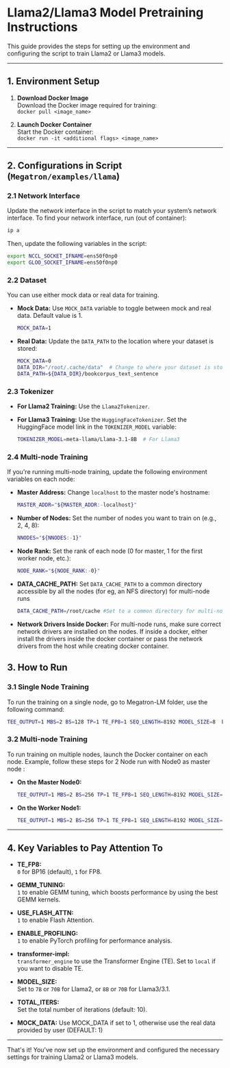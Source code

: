 # Llama2/Llama3 Model Pretraining Instructions

This guide provides the steps for setting up the environment and configuring the script to train Llama2 or Llama3 models.

---

## 1. Environment Setup

1. **Download Docker Image**  
   Download the Docker image required for training:  
   `docker pull <image_name>`

2. **Launch Docker Container**  
   Start the Docker container:  
   `docker run -it <additional flags> <image_name>`

---

## 2. Configurations in Script (`Megatron/examples/llama`)

### 2.1 Network Interface
Update the network interface in the script to match your system’s network interface.
To find your network interface, run (out of container):
```bash
ip a
```
Then, update the following variables in the script:
```bash
export NCCL_SOCKET_IFNAME=ens50f0np0
export GLOO_SOCKET_IFNAME=ens50f0np0
```

### 2.2 Dataset
You can use either mock data or real data for training.

- **Mock Data:**
  Use `MOCK_DATA` variable to toggle between mock and real data. Default value is 1. 
  ```bash
  MOCK_DATA=1 
  ```
- **Real Data:**
  Update the `DATA_PATH` to the location where your dataset is stored:
  ```bash
  MOCK_DATA=0
  DATA_DIR="/root/.cache/data"  # Change to where your dataset is stored
  DATA_PATH=${DATA_DIR}/bookcorpus_text_sentence
  ```

### 2.3 Tokenizer

- **For Llama2 Training:**
  Use the `Llama2Tokenizer`.

- **For Llama3 Training:**
  Use the `HuggingFaceTokenizer`. Set the HuggingFace model link in the `TOKENIZER_MODEL` variable:
  ```bash
  TOKENIZER_MODEL=meta-llama/Llama-3.1-8B  # For Llama3
  ```

### 2.4 Multi-node Training
If you're running multi-node training, update the following environment variables on each node:

- **Master Address:**
  Change `localhost` to the master node's hostname:
  ```bash
  MASTER_ADDR="${MASTER_ADDR:-localhost}"
  ```

- **Number of Nodes:**
  Set the number of nodes you want to train on (e.g., 2, 4, 8):
  ```bash
  NNODES="${NNODES:-1}"
  ```

- **Node Rank:**
  Set the rank of each node (0 for master, 1 for the first worker node, etc.):
  ```bash
  NODE_RANK="${NODE_RANK:-0}"
  ```

- **DATA_CACHE_PATH:**
  Set `DATA_CACHE_PATH` to a common directory accessible by all the nodes (for eg, an NFS directory) for multi-node runs
  ```bash
  DATA_CACHE_PATH=/root/cache #Set to a common directory for multi-node runs
  ```

 - **Network Drivers Inside Docker:** 
   For multi-node runs, make sure correct network drivers are installed on the nodes. If inside a docker, either install the drivers inside the docker container or pass the network drivers from the host while creating docker container.


## 3. How to Run

### 3.1 Single Node Training
To run the training on a single node, go to Megatron-LM folder, use the following command:
```bash
TEE_OUTPUT=1 MBS=2 BS=128 TP=1 TE_FP8=1 SEQ_LENGTH=8192 MODEL_SIZE=8  bash examples/llama/train_llama3.sh
```

### 3.2 Multi-node Training
To run training on multiple nodes, launch the Docker container on each node. Example, follow these steps for 2 Node run with Node0 as master node :

- **On the Master Node0:**
  ```bash
  TEE_OUTPUT=1 MBS=2 BS=256 TP=1 TE_FP8=1 SEQ_LENGTH=8192 MODEL_SIZE=8  MASTER_ADDR=IP_NODE0 NNODES=2 NODE_RANK=0 bash examples/llama/train_llama3.sh
  ```

- **On the Worker Node1:**
  ```bash
  TEE_OUTPUT=1 MBS=2 BS=256 TP=1 TE_FP8=1 SEQ_LENGTH=8192 MODEL_SIZE=8  MASTER_ADDR=IP_NODE0 NNODES=2 NODE_RANK=1 bash examples/llama/train_llama3.sh
  ```
---

## 4. Key Variables to Pay Attention To

- **TE_FP8:**  
  `0` for BP16 (default), `1` for FP8.

- **GEMM_TUNING:**  
  `1` to enable GEMM tuning, which boosts performance by using the best GEMM kernels.

- **USE_FLASH_ATTN:**  
  `1` to enable Flash Attention.

- **ENABLE_PROFILING:**  
  `1` to enable PyTorch profiling for performance analysis.

- **transformer-impl:**  
  `transformer_engine` to use the Transformer Engine (TE). Set to `local` if you want to disable TE.

- **MODEL_SIZE:**  
  Set to `7B` or `70B` for Llama2, or `8B` or `70B` for Llama3/3.1.

- **TOTAL_ITERS:**  
  Set the total number of iterations (default: 10).

- **MOCK_DATA:** 
  Use MOCK_DATA if set to 1, otherwise use the real data provided by user (DEFAULT: 1)

--- 

That's it! You've now set up the environment and configured the necessary settings for training Llama2 or Llama3 models.

